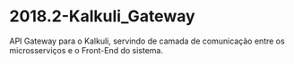 # 2018.2-Kalkuli_Gateway
API Gateway para o Kalkuli, servindo de camada de comunicação entre os microsserviços e o Front-End do sistema.
